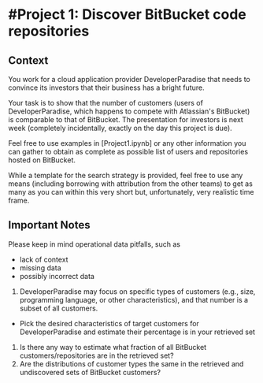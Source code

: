#Project 1: Discover BitBucket code repositories
===========

## Context
You work for a cloud application provider DeveloperParadise that needs to convince its investors 
that their business has a bright future.

Your task is to show that the number of customers (users of DeveloperParadise, which happens to 
compete with Atlassian's BitBucket) is comparable to that of  BitBucket. The presentation for investors 
is next week (completely incidentally, exactly on the day this project is due). 

Feel free to use examples in [Project1.ipynb] or any other information you can gather to obtain as complete as possible list of 
users and repositories hosted on BitBucket.

While a template for the search strategy is provided, feel free to use any means (including borrowing with attribution from the other teams) to get as many as you can within this very short but, unfortunately, very realistic time frame.  


## Important Notes

Please keep in mind operational data pitfalls, such as 
   * lack of context 
   * missing data
   * possibly incorrect data

1. DeveloperParadise may focus on specific types of customers (e.g., size, programming language, or other characteristics), and that number is a subset of all customers. 
 * Pick the desired characteristics of target customers for DeveloperParadise and estimate their percentage is in your retrieved set
1. Is there any way to estimate what fraction of all BitBucket customers/repositories are in the retrieved set?
1. Are the distributions of customer types the same in
   the retrieved and undiscovered sets of BitBucket customers?




